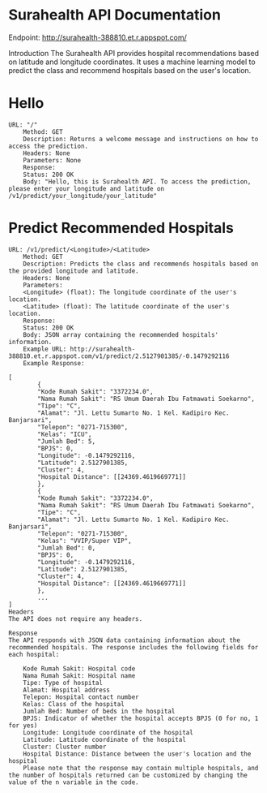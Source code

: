 # Surahealth API Documentation

Endpoint: http://surahealth-388810.et.r.appspot.com/

Introduction
The Surahealth API provides hospital recommendations based on latitude and longitude coordinates. It uses a machine learning model to predict the class and recommend hospitals based on the user's location.


# Hello
	URL: "/"
		Method: GET
		Description: Returns a welcome message and instructions on how to access the prediction.
		Headers: None
		Parameters: None
		Response:
		Status: 200 OK
		Body: "Hello, this is Surahealth API. To access the prediction, please enter your longitude and latitude on /v1/predict/your_longitude/your_latitude"
	
# Predict Recommended Hospitals
	URL: /v1/predict/<Longitude>/<Latitude>
		Method: GET
		Description: Predicts the class and recommends hospitals based on the provided longitude and latitude.
		Headers: None
		Parameters:
		<Longitude> (float): The longitude coordinate of the user's location.
		<Latitude> (float): The latitude coordinate of the user's location.
		Response:
		Status: 200 OK
		Body: JSON array containing the recommended hospitals' information.
		Example URL: http://surahealth-388810.et.r.appspot.com/v1/predict/2.5127901385/-0.1479292116
		Example Response:

	[
    		{
       		"Kode Rumah Sakit": "3372234.0",
        	"Nama Rumah Sakit": "RS Umum Daerah Ibu Fatmawati Soekarno",
        	"Tipe": "C",
        	"Alamat": "Jl. Lettu Sumarto No. 1 Kel. Kadipiro Kec. Banjarsari",
        	"Telepon": "0271-715300",
        	"Kelas": "ICU",
        	"Jumlah Bed": 5,
        	"BPJS": 0,
        	"Longitude": -0.1479292116,
        	"Latitude": 2.5127901385,
        	"Cluster": 4,
        	"Hospital Distance": [[24369.4619669771]]
    		},
    		{
        	"Kode Rumah Sakit": "3372234.0",
        	"Nama Rumah Sakit": "RS Umum Daerah Ibu Fatmawati Soekarno",
        	"Tipe": "C",
        	"Alamat": "Jl. Lettu Sumarto No. 1 Kel. Kadipiro Kec. Banjarsari",
        	"Telepon": "0271-715300",
        	"Kelas": "VVIP/Super VIP",
        	"Jumlah Bed": 0,
        	"BPJS": 0,
        	"Longitude": -0.1479292116,
        	"Latitude": 2.5127901385,
        	"Cluster": 4,
        	"Hospital Distance": [[24369.4619669771]]
    		},
    		...
	]
	Headers
	The API does not require any headers.

	Response
	The API responds with JSON data containing information about the recommended hospitals. The response includes the following fields for each hospital:

		Kode Rumah Sakit: Hospital code
		Nama Rumah Sakit: Hospital name
		Tipe: Type of hospital
		Alamat: Hospital address
		Telepon: Hospital contact number
		Kelas: Class of the hospital
		Jumlah Bed: Number of beds in the hospital
		BPJS: Indicator of whether the hospital accepts BPJS (0 for no, 1 for yes)
		Longitude: Longitude coordinate of the hospital
		Latitude: Latitude coordinate of the hospital
		Cluster: Cluster number
		Hospital Distance: Distance between the user's location and the hospital
		Please note that the response may contain multiple hospitals, and the number of hospitals returned can be customized by changing the value of the n variable in the code.
